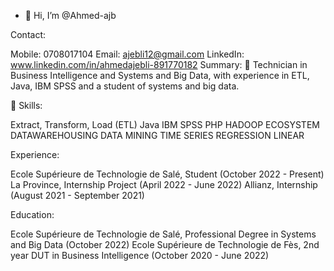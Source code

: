 

- 👋 Hi, I’m @Ahmed-ajb

Contact:

Mobile: 0708017104
Email: ajebli12@gmail.com
LinkedIn: www.linkedin.com/in/ahmedajebli-891770182
Summary:
👀 Technician in Business Intelligence and Systems and Big Data, with experience in ETL, Java, IBM SPSS and a student of systems and big data.

🌱 Skills:

Extract, Transform, Load (ETL)
Java
IBM SPSS
PHP 
HADOOP ECOSYSTEM
DATAWAREHOUSING
DATA MINING
TIME SERIES
REGRESSION LINEAR

Experience:

Ecole Supérieure de Technologie de Salé, Student (October 2022 - Present)
La Province, Internship Project (April 2022 - June 2022)
Allianz, Internship (August 2021 - September 2021)

Education:

Ecole Supérieure de Technologie de Salé, Professional Degree in Systems and Big Data (October 2022)
Ecole Supérieure de Technologie de Fès, 2nd year DUT in Business Intelligence (October 2020 - June 2022)
